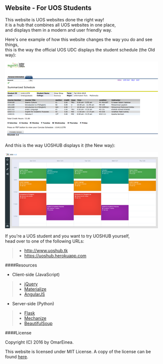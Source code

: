 Website - For UOS Students
---


This website is UOS websites done the right way!<br>
it is a hub that combines all UOS websites in one place,<br>
and displays them in a modern and user friendly way.

Here's one example of how this website changes the way you do and see things,<br>
this is the way the official UOS UDC displays the student schedule (the Old way):

![alt tag](https://raw.githubusercontent.com/OmarEinea/old_UOSHUB/materialize/static/img/old_schedule.png)

And this is the way UOSHUB displays it (the New way):

![alt tag](https://raw.githubusercontent.com/OmarEinea/old_UOSHUB/materialize/static/img/new_schedule.png)


If you're a UOS student and you want to try UOSHUB yourself,<br>
head over to one of the following URLs:
> - http://www.uoshub.tk
> - https://uoshub.herokuapp.com

####Resources
- Client-side (JavaScript)
> - [jQuery](https://github.com/jquery/jquery)
> - [Materialize](https://github.com/dogfalo/materialize)
> - [AngularJS](https://github.com/angular/angular.js)

- Server-side (Python)
> - [Flask](https://github.com/pallets/flask)
> - [Mechanize](https://github.com/jjlee/mechanize)
> - [BeautifulSoup](https://www.crummy.com/software/BeautifulSoup)


####License

Copyright (C) 2016 by OmarEinea.

This website is licensed under MIT License. A copy of the license can be found [here](https://github.com/OmarEinea/old_UOSHUB/blob/materialize/LICENSE.md).

